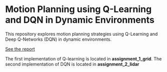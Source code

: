 # Motion Planning using Q-Learning and DQN in Dynamic Environments

This repository explores motion planning strategies using Q-Learning and Deep Q-Networks (DQN) in dynamic environments. 

[See the report](MDS_1_report.pdf)

The first implementation of Q-learning is located in **assignment_1_grid**.
The second implementation of DQN is located in **assignment_2_lidar**
